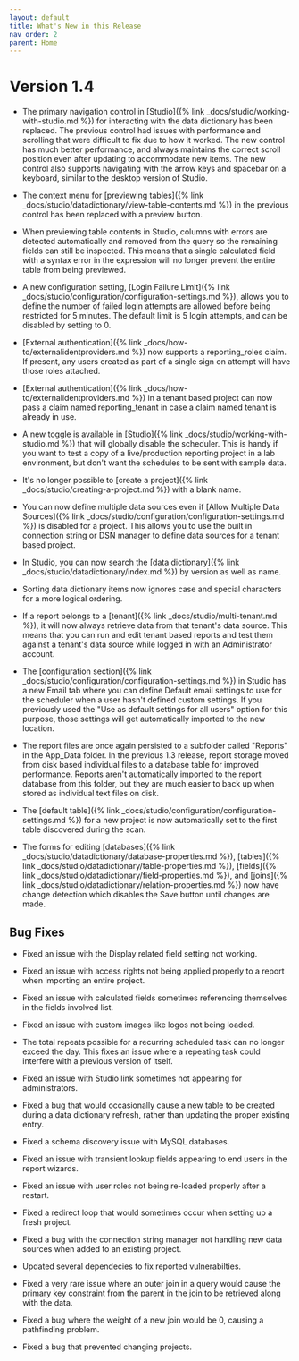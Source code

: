 ```yaml
---
layout: default
title: What's New in this Release
nav_order: 2
parent: Home
---
```


# Version 1.4

* The primary navigation control in [Studio]({% link _docs/studio/working-with-studio.md %}) for interacting with the data dictionary has been replaced. The previous control had issues with performance and scrolling that were difficult to fix due to how it worked. The new control has much better performance, and always maintains the correct scroll position even after updating to accommodate new items. The new control also supports navigating with the arrow keys and spacebar on a keyboard, similar to the desktop version of Studio. 

* The context menu for [previewing tables]({% link _docs/studio/datadictionary/view-table-contents.md %}) in the previous control has been replaced with a preview button. 

* When previewing table contents in Studio, columns with errors are detected automatically and removed from the query so the remaining fields can still be inspected. This means that a single calculated field with a syntax error in the expression will no longer prevent the entire table from being previewed. 

* A new configuration setting, [Login Failure Limit]({% link _docs/studio/configuration/configuration-settings.md %}), allows you to define the number of failed login attempts are allowed before being restricted for 5 minutes. The default limit is 5 login attempts, and can be disabled by setting to 0. 

* [External authentication]({% link _docs/how-to/externalidentproviders.md %}) now supports a reporting_roles claim. If present, any users created as part of a single sign on attempt will have those roles attached.

* [External authentication]({% link _docs/how-to/externalidentproviders.md %}) in a tenant based project can now pass a claim named reporting_tenant in case a claim named tenant is already in use.

* A new toggle is available in [Studio]({% link _docs/studio/working-with-studio.md %}) that will globally disable the scheduler. This is handy if you want to test a copy of a live/production reporting project in a lab environment, but don't want the schedules to be sent with sample data. 

* It's no longer possible to [create a project]({% link _docs/studio/creating-a-project.md %}) with a blank name.

* You can now define multiple data sources even if [Allow Multiple Data Sources]({% link _docs/studio/configuration/configuration-settings.md %}) is disabled for a project. This allows you to use the built in connection string or DSN manager to define data sources for a tenant based project. 

* In Studio, you can now search the [data dictionary]({% link _docs/studio/datadictionary/index.md %}) by version as well as name.

* Sorting data dictionary items now ignores case and special characters for a more logical ordering. 

* If a report belongs to a [tenant]({% link _docs/studio/multi-tenant.md %}), it will now always retrieve data from that tenant's data source. This means that you can run and edit tenant based reports and test them against a tenant's data source while logged in with an Administrator account. 

* The [configuration section]({% link _docs/studio/configuration/configuration-settings.md %}) in Studio has a new Email tab where you can define Default email settings to use for the scheduler when a user hasn't defined custom settings. If you previously used the "Use as default settings for all users" option for this purpose, those settings will get automatically imported to the new location.

* The report files are once again persisted to a subfolder called "Reports" in the App_Data folder. In the previous 1.3 release, report storage moved from disk based individual files to a database table for improved performance. Reports aren't automatically imported to the report database from this folder, but they are much easier to back up when stored as individual text files on disk. 

* The [default table]({% link _docs/studio/configuration/configuration-settings.md %}) for a new project is now automatically set to the first table discovered during the scan. 

* The forms for editing [databases]({% link _docs/studio/datadictionary/database-properties.md %}), [tables]({% link _docs/studio/datadictionary/table-properties.md %}), [fields]({% link _docs/studio/datadictionary/field-properties.md %}), and [joins]({% link _docs/studio/datadictionary/relation-properties.md %}) now have change detection which disables the Save button until changes are made. 

## Bug Fixes

* Fixed an issue with the Display related field setting not working.

* Fixed an issue with access rights not being applied properly to a report when importing an entire project.

* Fixed an issue with calculated fields sometimes referencing themselves in the fields involved list.

* Fixed an issue with custom images like logos not being loaded.

* The total repeats possible for a recurring scheduled task can no longer exceed the day. This fixes an issue where a repeating task could interfere with a previous version of itself.

* Fixed an issue with Studio link sometimes not appearing for administrators.

* Fixed a bug that would occasionally cause a new table to be created during a data dictionary refresh, rather than updating the proper existing entry.

* Fixed a schema discovery issue with MySQL databases.

* Fixed an issue with transient lookup fields appearing to end users in the report wizards.

* Fixed an issue with user roles not being re-loaded properly after a restart.

* Fixed a redirect loop that would sometimes occur when setting up a fresh project. 

* Fixed a bug with the connection string manager not handling new data sources when added to an existing project.

* Updated several dependecies to fix reported vulnerabilties. 

* Fixed a very rare issue where an outer join in a query would cause the primary key constraint from the parent in the join to be retrieved along with the data.

* Fixed a bug where the weight of a new join would be 0, causing a pathfinding problem.

* Fixed a bug that prevented changing projects. 
